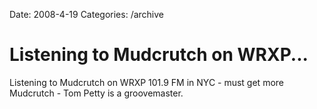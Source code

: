 Date: 2008-4-19
Categories: /archive

# Listening to Mudcrutch on WRXP...

Listening to Mudcrutch on WRXP 101.9 FM in NYC - must get more Mudcrutch - Tom Petty is a groovemaster.
